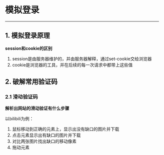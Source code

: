 # 模拟登录
---
## 1. 模拟登录原理
**session和cookie的区别**

1. session是由服务器维护的，并由服务器解释，通过set-cookie交给浏览器
2. cookie是浏览器的工具，并在后续的每一次请求中都带上这些值

## 2. 破解常用验证码

### 2.1 滑动验证码

**解析出网站的滑动验证有什么步骤**

以bilibili为例：

1. 鼠标移动到正确的元素上，显示出没有缺口的图片并下载
2. 点击元素显示出有缺口的图片并下载
3. 对比两张图片找出缺口的移动像素
4. 拖动元素